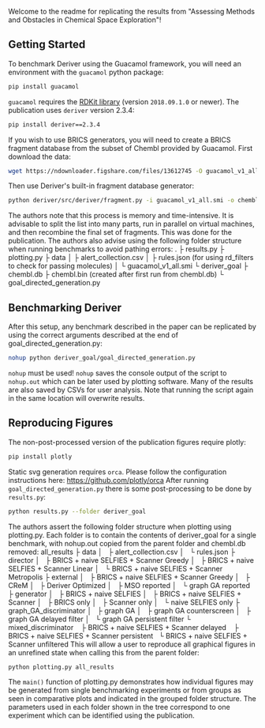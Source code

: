 Welcome to the readme for replicating the results from "Assessing Methods and Obstacles in Chemical Space Exploration"!

## Getting Started
To benchmark Deriver using the Guacamol framework, you will need an environment with the `guacamol` python package:
```bash
pip install guacamol
```
`guacamol` requires the [RDKit library](http://rdkit.org/) (version `2018.09.1.0` or newer).
The publication uses `deriver` version 2.3.4:
```bash
pip install deriver==2.3.4
```
If you wish to use BRICS generators, you will need to create a BRICS fragment database from the subset of Chembl provided by Guacamol. First download the data:
```bash
wget https://ndownloader.figshare.com/files/13612745 -O guacamol_v1_all.smi
```
Then use Deriver's built-in fragment database generator:
```bash
python deriver/src/deriver/fragment.py -i guacamol_v1_all.smi -o chembl.db
```
The authors note that this process is memory and time-intensive. It is advisable to split the list into many parts, run in parallel on virtual machines, and then recombine the final set of fragments. This was done for the publication.
The authors also advise using the following folder structure when running benchmarks to avoid pathing errors:
.
├ results.py
├ plotting.py
├ data
│   ├ alert_collection.csv
│   ├ rules.json (for using rd_filters to check for passing molecules)
│   └ guacamol_v1_all.smi
└ deriver_goal
    ├ chembl.db
    ├ chembl.bin (created after first run from chembl.db)
    └ goal_directed_generation.py
## Benchmarking Deriver
After this setup, any benchmark described in the paper can be replicated by using the correct arguments described at the end of goal_directed_generation.py:
```bash
nohup python deriver_goal/goal_directed_generation.py
```
`nohup` must be used! `nohup` saves the console output of the script to `nohup.out` which can be later used by plotting software. Many of the results are also saved by CSVs for user analysis.
Note that running the script again in the same location will overwrite results.

## Reproducing Figures
The non-post-processed version of the publication figures require plotly:
```bash
pip install plotly
```
Static svg generation requires `orca`. Please follow the configuration instructions here: https://github.com/plotly/orca
After running `goal_directed_generation.py` there is some post-processing to be done by `results.py`:
```bash
python results.py --folder deriver_goal
```
The authors assert the following folder structure when plotting using plotting.py. Each folder is to contain the contents of deriver_goal for a single benchmark, with nohup.out copied from the parent folder and chembl.db removed:
all_results
├ data
│   ├ alert_collection.csv
│   └ rules.json
├ director
│   ├ BRICS + naive SELFIES + Scanner Greedy
│   ├ BRICS + naive SELFIES + Scanner Linear
│   └ BRICS + naive SELFIES + Scanner Metropolis
├ external
│   ├ BRICS + naive SELFIES + Scanner Greedy
│   ├ CReM
│   ├ Deriver Optimized
│   ├ MSO reported
│   └ graph GA reported
├ generator
│   ├ BRICS + naive SELFIES
│   ├ BRICS + naive SELFIES + Scanner
│   ├ BRICS only
│   ├ Scanner only
│   └ naive SELFIES only
├ graph_GA_discriminator
│   ├ graph GA
│   ├ graph GA counterscreen
│   ├ graph GA delayed filter
│   └ graph GA persistent filter
└ mixed_discriminator
    ├ BRICS + naive SELFIES + Scanner delayed
    ├ BRICS + naive SELFIES + Scanner persistent
    └ BRICS + naive SELFIES + Scanner unfiltered
This will allow a user to reproduce all graphical figures in an unrefined state when calling this from the parent folder:
```bash
python plotting.py all_results
```
The `main()` function of plotting.py demonstrates how individual figures may be generated from single benchmarking experiments or from groups as seen in comparative plots and indicated in the grouped folder structure. The parameters used in each folder shown in the tree correspond to one experiment which can be identified using the publication.






